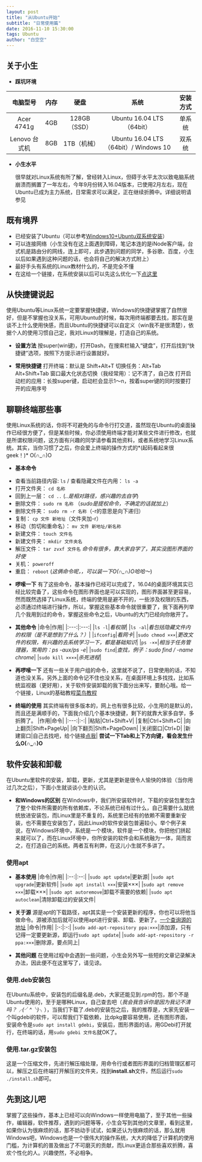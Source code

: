 ```yaml
---
layout: post
title: "从Ubuntu开始"
subtitle: "日常使用篇"
date: 2016-11-10 15:30:00
tags: Ubuntu
author: "白空空"
---
```


## **关于小生**

* **踩坑环境**

 |电脑型号|内存|硬盘|系统|安装方式|
| :--------: | :---: | :---: | :---: | :------: |
|Acer 4741g|4GB|128GB（SSD）|Ubuntu 16.04 LTS（64bit）|单系统|
|Lenovo 台式机|8GB|1TB（机械）|Ubuntu 16.04 LTS（64bit）/ Windows 10|双系统|

* **小生水平**
  
  很早就对Linux系统有所了解，曾经转入Linux，但碍于水平太次以致电脑系统崩溃而搁置了一年左右，今年9月份转入16.04版本，已使用2月左右，现在Ubuntu已成为主力系统，日常需求可以满足，正在继续折腾中。详细说明请参见

## **既有境界**

* 已经安装了Ubuntu（可以参考[Windows10+Ubuntu双系统安装](http://www.jianshu.com/p/2eebd6ad284d)）
* 可以连接网络（小生没有在这上面遇到障碍，笔记本连的是iNode客户端，台式机是路由分的网线，连上即可，此步遇到问题的同学，多谷歌、百度，小生以后如果遇到这种问题的话，也会将自己的解决方式附上）
* 最好手头有系统的Linux教材什么的，不是完全不懂
* 在这给一个链接，在系统安装以后可以先这么优化一下[点这里](https://www.sysgeek.cn/15-things-to-do-after-installing-ubuntu-16-04-lts/)

## **从快捷键说起**

使用Ubuntu等Linux系统一定要掌握快捷键，Windows的快捷键掌握了自然很好，但是不掌握也没关系，可用Ubuntu的时候，每次用终端都要去找，那实在是谈不上什么使用快感，而且Ubuntu的快捷键可以自定义（win我不是很清楚），依据个人的使用习惯自己定，我对Linux的理解是，打造自己的系统。

* **设置方法**
 按super(win键)，打开Dash，在搜索栏输入“键盘”，打开后找到“快捷键”选项，按照下方提示进行设置就好。

* **常用快捷键**
 打开终端：默认是 Shift+Alt+T
 切换任务：Alt+Tab  Alt+Shift+Tab
 窗口最大化状态切换（我经常用）：记不清了，自己改
 打开启动栏的应用：长按super键，启动栏会显示1～n，按着super键的同时按要打开的应用序号

## **聊聊终端那些事**

使用Linux系统的话，你将不可避免的与命令行打交道，虽然现在Ubuntu的桌面操作已经很方便了，但是某些时候，你必须使用终端才能对某些文件进行修改，也就是所谓权限问题，这方面有兴趣的同学请参看其他资料，或者系统地学习Linux系统。其实，当你习惯了之后，你会爱上终端的操作方式的*(起码看起来很geek！)* O(∩_∩)O

* **基本命令**
 - 查看当前路径内容: `ls` / 查看隐藏文件在内用： `ls -a`
 - 打开文件夹： `cd 名称`
 - 回到上一层： `cd ..` (*..是相对路径，感兴趣的去自学*)
 - 删除文件： `sudo rm 名称` （*sudo是提权命令，不确定的话就加上*）
 - 删除文件夹： `sudo rm -r 名称`（-r的意思是向下递归）
 - 复制： `cp 文件 新地址`（文件夹加-r）
 - 移动（剪切和重命名）： `mv 文件 新地址/新名称`
 - 新建文件： `touch 文件名`
 - 新建文件夹： `mkdir 文件夹名`
 - 解压文件： `tar zvxf 文件名` *命令有很多，靠大家自学了，其实没图形界面的好使*
 - 关机： `poweroff`
 - 重启： `reboot` (*这俩命令呢，，可以装一下O(∩_∩)O哈哈～*)

* **啰嗦一下**
 有了这些命令，基本操作已经可以完成了，16.04的桌面环境其实已经比较完备了，这些命令在图形界面也是可以实现的，图形界面甚至更容易，然而既然选择了Linux系统，终端的使用是避不开的，一些涉及权限的东西，必须通过终端进行操作，所以，掌握这些基本命令就很重要了，我下面再列举几个我用到过的命令，掌握这些命令之后，Ubuntu的大门已经向你敞开了。

* **其他命令**
|命令|作用|
|:---:|:---:|
|`ls -l`|*看权限*|
|`ls -al`|*看包括隐藏文件内的权限（是不是想到了什么？）*|
|`ifconfig`|*看网卡*|
|`sudo chmod ×××`|*更改文件的权限，有兴趣的去系统学习一下，都是基础知识*|
|`ps -××`|*相当于任务管理器，常用的：ps -aux/ps -e*|
|`sudo find`|*查找，例子：sudo find / -name chrome*|
|`sudo kill ××××`|*杀死进程*|

* **再啰嗦一下**
 还有一些关于用户组的命令，这里就不说了，日常使用的话，不知道也没关系，另外上面的命令记不住也没关系，在桌面环境上多找找，比如系统监视器（更好用），关于软件安装卸载的我下面分出来写，要耐心哦。给一个链接，Linux的基础教程[菜鸟教程](http://www.runoob.com/linux/linux-tutorial.html)

* **终端的使用**
 其实终端有很多版本的，网上也有很多比较，小生用的是默认的，而且还是满顺手的，下面我介绍几个基本快捷键，剩下的就靠大家多自学，多折腾了。
|作用|命令|
|:---:|:-:|
|粘贴|Ctrl+Shift+V|
|复制|Ctrl+Shift+C|
|向上翻页|Shift+PageUp|
|向下翻页|Shift+PageDown|
|关闭窗口|Ctrl+D|
|新建窗口|自己去找吧，给个链接[点我](http://www.cnblogs.com/youxin/archive/2013/04/07/3006189.html)|
**尝试一下Tab和上下方向键，看会发生什么O(∩_∩)O**

## **软件安装和卸载**

在Ubuntu里软件的安装，卸载，更新，尤其是更新是很令人愉快的体验（当你用过几次之后），下面小生就谈谈小生的认识。

* **和Windows的区别**
 在Windows中，我们所安装软件时，下载的安装包里包含了整个软件所需要的所有依赖库，不论系统已经有过什么，自己需要什么就统统放进安装包，而Linux里是不重复的，系统里已经有的依赖不需要重新安装，也不需要在安装包了，因此Linux的软件安装包普遍较小。举个例子来说，在Windows环境中，系统是一个模块，软件是一个模块，你把他们拼起来就可以了，而在Linux环境中，你所安装的软件会和系统融为一体，简而言之，在打造自己的系统。两者互有利弊，在这儿小生就不多讲了。

### **使用apt**

* **基本使用**
|命令|作用|
|:--:|:--:|
|`sudo apt update`|更新源|
|`sudo apt upgrade`|更新软件|
|`sudo apt install ×××`|安装×××|
|`sudo apt remove ×××`|卸载×××|
|`sudo apt autoremove`|卸载不需要的依赖|
|`sudo apt autoclean`|清除卸载过的安装文件|

* **关于源**
 源是apt的下载路径，apt其实是一个安装更新的程序，你也可以将他当做命令。源被添加后就可以使用apt进行安装、卸载、更新了。[一个查询源的地址](https://launchpad.net/ubuntu/+ppas)
|命令|作用|
|:-:|:-:|
|`sudo add-apt-repository ppa:×××`|添加源，只有记得一定要更新源，即运行`sudo apt update`|
|`sudo add-apt-repository -r ppa:×××`|删除源，要点同上|

* **其他问题**
 在使用过程中会遇到一些问题，小生会另外写一些短的文章记录解决办法，因此便不在这里写了，请见谅。

### **使用.deb安装包**
在Ubuntu系统中，安装包的后缀名是.deb，大家还能见到.rpm的包，那个不是Ubuntu使用的，至于是哪种Linux，自己查去吧（*我会我告诉你是因为我记不清吗？╭(╯^╰)╮*），当我们下载了.deb的安装包之后，我的推荐是，大家先安装一个叫gdebi的软件，可以帮我们下载依赖，比dpkg要容易使用，还有图形界面，安装命令是`sudo apt install gdebi`，安装后，图形界面的话，用GDebi打开就行，在终端的话，用`sudo gdebi 文件名`就OK了。

### **使用.tar.gz安装包**
这是一个压缩文件，先进行解压缩处理，用命令行或者图形界面的归档管理区都可以，解压之后在终端打开解压的文件夹，找到**install.sh**文件，然后运行`sudo ./install.sh`即可。

## **先到这儿吧**
掌握了这些操作，基本上已经可以向Windows一样使用电脑了，至于其他一些操作，编辑器，软件推荐，遇到的问题等等，小生会写到其他的文章里，看到这里，如果你认为很麻烦的话，那不妨动手试试，如果还认为很麻烦的话，那么就用Windows吧，Windows也是一个很伟大的操作系统，大大的降低了计算机的使用门槛，为计算机的普及做出了不可磨灭的贡献，而Linux更适合那些喜欢折腾，喜欢个性化的人。兴趣使然，不必相争。